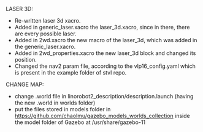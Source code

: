 
LASER 3D:
- Re-written laser 3d xacro.
- Added in generic_laser.xacro the laser_3d.xacro, since in there, there are every possible laser.
- Added in 2wd.xacro the new macro of the laser_3d, which was added in the generic_laser.xacro.
- Added in 2wd_properties.xacro the new laser_3d block and changed its position.
- Changed the nav2 param file, according to the vlp16_config.yaml which is present in the example folder of stvl repo.

CHANGE MAP:
- change .world file in linorobot2_description/description.launch (having the new .world in worlds folder)
- put the files stored in models folder in https://github.com/chaolmu/gazebo_models_worlds_collection inside the model folder of Gazebo at /usr/share/gazebo-11

